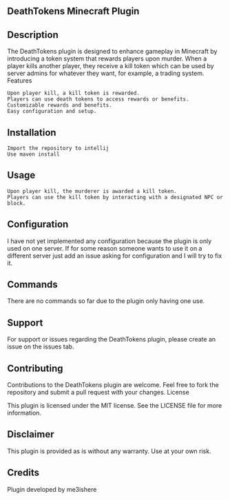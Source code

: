 ## DeathTokens Minecraft Plugin
## Description

The DeathTokens plugin is designed to enhance gameplay in Minecraft by introducing a token system that rewards players upon murder. When a player kills another player, they receive a kill token which can be used by server admins for whatever they want, for example, a trading system.
Features

    Upon player kill, a kill token is rewarded.
    Players can use death tokens to access rewards or benefits.
    Customizable rewards and benefits.
    Easy configuration and setup.

## Installation

    Import the repository to intellij
    Use maven install

## Usage

    Upon player kill, the murderer is awarded a kill token.
    Players can use the kill token by interacting with a designated NPC or block.

## Configuration

  I have not yet implemented any configuration because the plugin is only used on one server. If for some reason someone wants to use it on a different server just add an issue asking for configuration and I will try to fix it.

## Commands

  There are no commands so far due to the plugin only having one use.

## Support

For support or issues regarding the DeathTokens plugin, please create an issue on the issues tab.

## Contributing

Contributions to the DeathTokens plugin are welcome. Feel free to fork the repository and submit a pull request with your changes.
License

This plugin is licensed under the MIT license. See the LICENSE file for more information.

## Disclaimer

This plugin is provided as is without any warranty. Use at your own risk.

## Credits

Plugin developed by me3ishere
